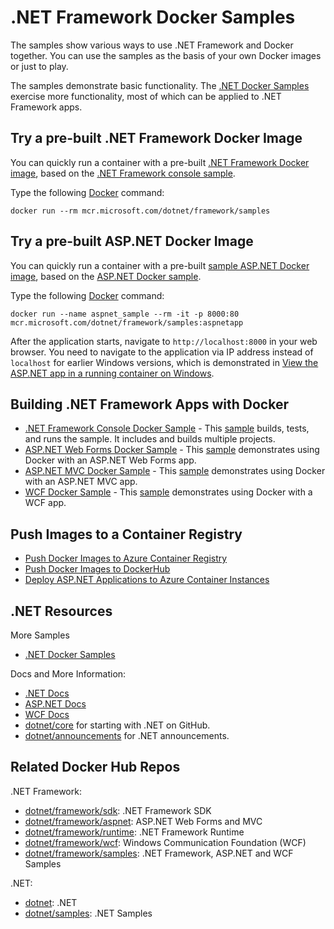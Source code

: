 # .NET Framework Docker Samples

The samples show various ways to use .NET Framework and Docker together. You can use the samples as the basis of your own Docker images or just to play.

The samples demonstrate basic functionality. The [.NET Docker Samples](https://github.com/dotnet/dotnet-docker/tree/main/samples) exercise more functionality, most of which can be applied to .NET Framework apps.

## Try a pre-built .NET Framework Docker Image

You can quickly run a container with a pre-built [.NET Framework Docker image](../README.samples.md), based on the [.NET Framework console sample](dotnetapp/README.md).

Type the following [Docker](https://www.docker.com/products/docker) command:

```console
docker run --rm mcr.microsoft.com/dotnet/framework/samples
```

## Try a pre-built ASP.NET Docker Image

You can quickly run a container with a pre-built [sample ASP.NET Docker image](../README.samples.md), based on the [ASP.NET Docker sample](aspnetapp/README.md).

Type the following [Docker](https://www.docker.com/products/docker) command:

```console
docker run --name aspnet_sample --rm -it -p 8000:80 mcr.microsoft.com/dotnet/framework/samples:aspnetapp
```

After the application starts, navigate to `http://localhost:8000` in your web browser. You need to navigate to the application via IP address instead of `localhost` for earlier Windows versions, which is demonstrated in [View the ASP.NET app in a running container on Windows](https://github.com/microsoft/dotnet-framework-docker/blob/main/samples/aspnetapp/README.md#view-the-aspnet-app-in-a-running-container-on-windows).

## Building .NET Framework Apps with Docker

* [.NET Framework Console Docker Sample](dotnetapp/README.md) - This [sample](dotnetapp/Dockerfile) builds, tests, and runs the sample. It includes and builds multiple projects.
* [ASP.NET Web Forms Docker Sample](aspnetapp/README.md) - This [sample](aspnetapp/Dockerfile) demonstrates using Docker with an ASP.NET Web Forms app.
* [ASP.NET MVC Docker Sample](aspnetmvcapp/README.md) - This [sample](aspnetmvcapp/Dockerfile) demonstrates using Docker with an ASP.NET MVC app.
* [WCF Docker Sample](wcfapp/README.md) - This [sample](wcfapp/) demonstrates using Docker with a WCF app.

## Push Images to a Container Registry

* [Push Docker Images to Azure Container Registry](https://github.com/dotnet/dotnet-docker/blob/main/samples/push-image-to-acr.md)
* [Push Docker Images to DockerHub](https://github.com/dotnet/dotnet-docker/blob/main/samples//push-image-to-dockerhub.md)
* [Deploy ASP.NET Applications to Azure Container Instances](https://github.com/dotnet/dotnet-docker/blob/main/samples//deploy-container-to-aci.md)

## .NET Resources

More Samples

* [.NET Docker Samples](https://github.com/dotnet/dotnet-docker/blob/main/samples/README.md)

Docs and More Information:

* [.NET Docs](https://docs.microsoft.com/dotnet/)
* [ASP.NET Docs](https://docs.microsoft.com/aspnet/)
* [WCF Docs](https://docs.microsoft.com/dotnet/framework/wcf/)
* [dotnet/core](https://github.com/dotnet/core) for starting with .NET on GitHub.
* [dotnet/announcements](https://github.com/dotnet/announcements/issues) for .NET announcements.

## Related Docker Hub Repos

.NET Framework:

* [dotnet/framework/sdk](../README.sdk.md): .NET Framework SDK
* [dotnet/framework/aspnet](../README.aspnet.md): ASP.NET Web Forms and MVC
* [dotnet/framework/runtime](../README.runtime.md): .NET Framework Runtime
* [dotnet/framework/wcf](../README.wcf.md): Windows Communication Foundation (WCF)
* [dotnet/framework/samples](../README.samples.md): .NET Framework, ASP.NET and WCF Samples

.NET:

* [dotnet](https://github.com/dotnet/dotnet-docker/blob/main/README.md): .NET
* [dotnet/samples](https://github.com/dotnet/dotnet-docker/blob/main/README.samples.md): .NET Samples
